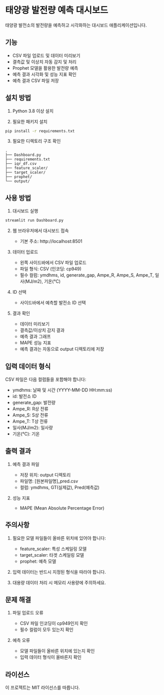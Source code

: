 # 태양광 발전량 예측 대시보드

태양광 발전소의 발전량을 예측하고 시각화하는 대시보드 애플리케이션입니다.

## 기능

- CSV 파일 업로드 및 데이터 미리보기
- 결측값 및 이상치 자동 감지 및 처리
- Prophet 모델을 활용한 발전량 예측
- 예측 결과 시각화 및 성능 지표 확인
- 예측 결과 CSV 파일 저장

## 설치 방법

1. Python 3.8 이상 설치

2. 필요한 패키지 설치
```bash
pip install -r requirements.txt
```

3. 필요한 디렉토리 구조 확인
```
.
├── Dashboard.py
├── requirements.txt
├── iqr_df.csv
├── feature_scaler/
├── target_scaler/
├── prophet/
└── output/
```

## 사용 방법

1. 대시보드 실행
```bash
streamlit run Dashboard.py
```

2. 웹 브라우저에서 대시보드 접속
   - 기본 주소: http://localhost:8501

3. 데이터 업로드
   - 왼쪽 사이드바에서 CSV 파일 업로드
   - 파일 형식: CSV (인코딩: cp949)
   - 필수 컬럼: ymdhms, id, generate_gap, Ampe_R, Ampe_S, Ampe_T, 일사(MJ/m2), 기온(°C)

4. ID 선택
   - 사이드바에서 예측할 발전소 ID 선택

5. 결과 확인
   - 데이터 미리보기
   - 결측값/이상치 감지 결과
   - 예측 결과 그래프
   - MAPE 성능 지표
   - 예측 결과는 자동으로 output 디렉토리에 저장

## 입력 데이터 형식

CSV 파일은 다음 컬럼들을 포함해야 합니다:
- ymdhms: 날짜 및 시간 (YYYY-MM-DD HH:mm:ss)
- id: 발전소 ID
- generate_gap: 발전량
- Ampe_R: R상 전류
- Ampe_S: S상 전류
- Ampe_T: T상 전류
- 일사(MJ/m2): 일사량
- 기온(°C): 기온

## 출력 결과

1. 예측 결과 파일
   - 저장 위치: output 디렉토리
   - 파일명: [원본파일명]_pred.csv
   - 컬럼: ymdhms, GT(실제값), Pred(예측값)

2. 성능 지표
   - MAPE (Mean Absolute Percentage Error)

## 주의사항

1. 필요한 모델 파일들이 올바른 위치에 있어야 합니다:
   - feature_scaler: 특성 스케일링 모델
   - target_scaler: 타겟 스케일링 모델
   - prophet: 예측 모델

2. 입력 데이터는 반드시 지정된 형식을 따라야 합니다.

3. 대용량 데이터 처리 시 메모리 사용량에 주의하세요.

## 문제 해결

1. 파일 업로드 오류
   - CSV 파일 인코딩이 cp949인지 확인
   - 필수 컬럼이 모두 있는지 확인

2. 예측 오류
   - 모델 파일들이 올바른 위치에 있는지 확인
   - 입력 데이터 형식이 올바른지 확인

## 라이선스

이 프로젝트는 MIT 라이선스를 따릅니다. 
